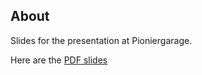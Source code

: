About
-----
Slides for the presentation at Pioniergarage.


Here are the [PDF slides](https://github.com/ML-KA/presentations/raw/master/2016-05-31/LaTeX/ml-intro.pdf)

